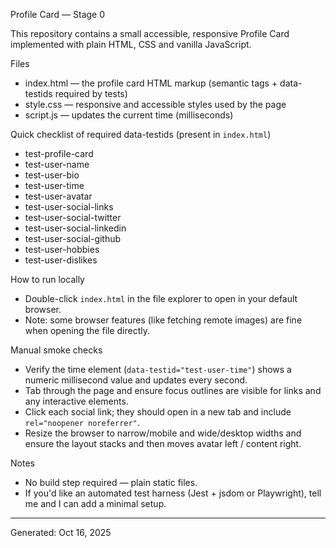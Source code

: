 Profile Card — Stage 0

This repository contains a small accessible, responsive Profile Card implemented with plain HTML, CSS and vanilla JavaScript.

Files
- index.html — the profile card HTML markup (semantic tags + data-testids required by tests)
- style.css — responsive and accessible styles used by the page
- script.js — updates the current time (milliseconds) 

Quick checklist of required data-testids (present in `index.html`)
- test-profile-card
- test-user-name
- test-user-bio
- test-user-time
- test-user-avatar
- test-user-social-links
- test-user-social-twitter
- test-user-social-linkedin
- test-user-social-github
- test-user-hobbies
- test-user-dislikes

How to run locally

- Double-click `index.html` in the file explorer to open in your default browser.
- Note: some browser features (like fetching remote images) are fine when opening the file directly.

Manual smoke checks
- Verify the time element (`data-testid="test-user-time"`) shows a numeric millisecond value and updates every second.
- Tab through the page and ensure focus outlines are visible for links and any interactive elements.
- Click each social link; they should open in a new tab and include `rel="noopener noreferrer"`.
- Resize the browser to narrow/mobile and wide/desktop widths and ensure the layout stacks and then moves avatar left / content right.

Notes
- No build step required — plain static files.
- If you'd like an automated test harness (Jest + jsdom or Playwright), tell me and I can add a minimal setup.

---
Generated: Oct 16, 2025
